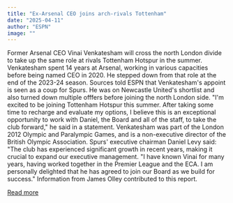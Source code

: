 ```yaml
---
title: "Ex-Arsenal CEO joins arch-rivals Tottenham"
date: "2025-04-11"
author: "ESPN"
image: ""
---
```


Former Arsenal CEO Vinai Venkatesham will cross the north London divide to take up the same role at rivals Tottenham Hotspur in the summer.
Venkatesham spent 14 years at Arsenal, working in various capacities before being named CEO in 2020. He stepped down from that role at the end of the 2023-24 season.
Sources told ESPN that Venkatesham's appoint is seen as a coup for Spurs. He was on Newcastle United's shortlist and also turned down multiple offfers before joining the north London side.
"I'm excited to be joining Tottenham Hotspur this summer. After taking some time to recharge and evaluate my options, I believe this is an exceptional opportunity to work with Daniel, the Board and all of the staff, to take the club forward," he said in a statement.
Venkatesham was part of the London 2012 Olympic and Paralympic Games, and is a non-executive director of the British Olympic Association.
Spurs' executive chairman Daniel Levy said: "The club has experienced significant growth in recent years, making it crucial to expand our executive management.
"I have known Vinai for many years, having worked together in the Premier League and the ECA. I am personally delighted that he has agreed to join our Board as we build for success."
Information from James Olley contributed to this report.

[Read more](https://www.espn.com/soccer/story/_/id/44629218/ex-arsenal-ceo-vinai-venkatesham-joins-tottenham-hotspur)
